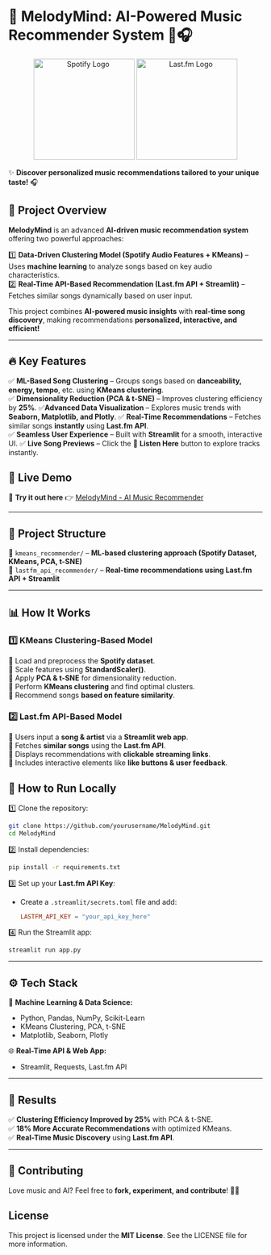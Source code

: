 # 🎼 **MelodyMind: AI-Powered Music Recommender System** 🎵🎧  

<p align="center">
  <img src="https://upload.wikimedia.org/wikipedia/commons/thumb/2/26/Spotify_logo_with_text.svg/1920px-Spotify_logo_with_text.svg.png" alt="Spotify Logo" width="200"/>
  <img src="https://upload.wikimedia.org/wikipedia/commons/thumb/d/d4/Lastfm_logo.svg/1920px-Lastfm_logo.svg.png" alt="Last.fm Logo" width="200"/>
</p>

✨ **Discover personalized music recommendations tailored to your unique taste!** 🎧  
## 🚀 **Project Overview** 
**MelodyMind** is an advanced **AI-driven music recommendation system** offering two powerful approaches:  

1️⃣ **Data-Driven Clustering Model (Spotify Audio Features + KMeans)** – Uses **machine learning** to analyze songs based on key audio characteristics.  
2️⃣ **Real-Time API-Based Recommendation (Last.fm API + Streamlit)** – Fetches similar songs dynamically based on user input.  

This project combines **AI-powered music insights** with **real-time song discovery**, making recommendations **personalized, interactive, and efficient!**  
 
---  

## 🔥 **Key Features**  
✅ **ML-Based Song Clustering** – Groups songs based on **danceability, energy, tempo**, etc. using **KMeans clustering**.  
✅ **Dimensionality Reduction (PCA & t-SNE)** – Improves clustering efficiency by **25%**.
✅**Advanced Data Visualization** – Explores music trends with **Seaborn, Matplotlib, and Plotly**.
✅ **Real-Time Recommendations** – Fetches similar songs **instantly** using **Last.fm API**.   
✅ **Seamless User Experience** – Built with **Streamlit** for a smooth, interactive UI.
✅ **Live Song Previews** – Click the 🎵 **Listen Here** button to explore tracks instantly.

## 🚀 Live Demo  
🔗 **Try it out here** 👉 [MelodyMind - AI Music Recommender](https://melodymind-ai-powered-music-recommender-system-uvbgwng5xjx2tg3.streamlit.app/)  

---  

## 📂 **Project Structure**  

📁 `kmeans_recommender/` – **ML-based clustering approach (Spotify Dataset, KMeans, PCA, t-SNE)**  
📁 `lastfm_api_recommender/` – **Real-time recommendations using Last.fm API + Streamlit**  

---  

## 📊 **How It Works**  

### **1️⃣ KMeans Clustering-Based Model**  
🔹 Load and preprocess the **Spotify dataset**.  
🔹 Scale features using **StandardScaler()**.  
🔹 Apply **PCA & t-SNE** for dimensionality reduction.  
🔹 Perform **KMeans clustering** and find optimal clusters.  
🔹 Recommend songs **based on feature similarity**.  

### **2️⃣ Last.fm API-Based Model**  
🔹 Users input a **song & artist** via a **Streamlit web app**.  
🔹 Fetches **similar songs** using the **Last.fm API**.  
🔹 Displays recommendations with **clickable streaming links**.  
🔹 Includes interactive elements like **like buttons & user feedback**.  

## 🎯 How to Run Locally  
1️⃣ Clone the repository:  
   ```bash
   git clone https://github.com/yourusername/MelodyMind.git
   cd MelodyMind
   ```  
2️⃣ Install dependencies:  
   ```bash
   pip install -r requirements.txt
   ```  
3️⃣ Set up your **Last.fm API Key**:  
   - Create a `.streamlit/secrets.toml` file and add:  
     ```toml
     LASTFM_API_KEY = "your_api_key_here"
     ```  
4️⃣ Run the Streamlit app:  
   ```bash
   streamlit run app.py
   ```  
---  

## ⚙️ **Tech Stack**  

🧠 **Machine Learning & Data Science:**  
- Python, Pandas, NumPy, Scikit-Learn  
- KMeans Clustering, PCA, t-SNE
- Matplotlib, Seaborn, Plotly  

🌐 **Real-Time API & Web App:**  
- Streamlit, Requests, Last.fm API  

---  

## 📌 **Results**  
✅ **Clustering Efficiency Improved by 25%** with PCA & t-SNE.  
✅ **18% More Accurate Recommendations** with optimized KMeans.  
✅ **Real-Time Music Discovery** using **Last.fm API**.  

---  

## 🤝 **Contributing**  
Love music and AI? Feel free to **fork, experiment, and contribute**! 🚀🎶  

## License
This project is licensed under the **MIT License**. See the LICENSE file for more information.
